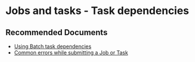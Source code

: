 <properties
    pageTitle="Jobs and tasks / Task dependencies"
    description="Jobs and tasks / Task dependencies"
    service="microsoft.batch"
    resource="batchaccounts"
    authors="matthchr"
    ms.author="matthchr"
    displayOrder=""
    articleId="batch-jobs-and-tasks-dependencies"
    selfHelpType="generic"
    supportTopicIds="32635087"
    resourceTags=""
    productPesIds="15614"
    cloudEnvironments="public"
/>

# Jobs and tasks - Task dependencies

## **Recommended Documents**
* [Using Batch task dependencies](https://docs.microsoft.com/azure/batch/batch-task-dependencies)<br>
* [Common errors while submitting a Job or Task](https://docs.microsoft.com/azure/batch/batch-job-task-error-checking)
